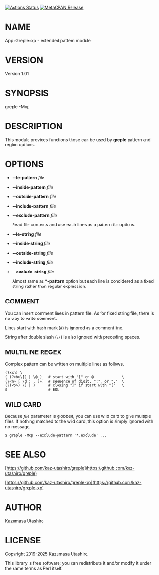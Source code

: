 [![Actions Status](https://github.com/kaz-utashiro/greple-xp/workflows/test/badge.svg)](https://github.com/kaz-utashiro/greple-xp/actions) [![MetaCPAN Release](https://badge.fury.io/pl/App-Greple-xp.svg)](https://metacpan.org/release/App-Greple-xp)
# NAME

App::Greple::xp - extended pattern module

# VERSION

Version 1.01

# SYNOPSIS

greple -Mxp

# DESCRIPTION

This module provides functions those can be used by **greple** pattern
and region options.

# OPTIONS

- **--le-pattern** _file_
- **--inside-pattern** _file_
- **--outside-pattern** _file_
- **--include-pattern** _file_
- **--exclude-pattern** _file_

    Read file contents and use each lines as a pattern for options.

- **--le-string** _file_
- **--inside-string** _file_
- **--outside-string** _file_
- **--include-string** _file_
- **--exclude-string** _file_

    Almost same as **\*-pattern** option but each line is concidered as a
    fixed string rather than regular expression.

## COMMENT

You can insert comment lines in pattern file.  As for fixed string
file, there is no way to write comment.

Lines start with hash mark (`#`) is ignored as a comment line.

String after double slash (`//`) is also ignored with preceding
spaces.

## MULTILINE REGEX

Complex pattern can be written on multiple lines as follows.

    (?xxn) \
    ( (?<b>\[) | \@ )   # start with "[" or @             \
    (?<n> [ \d : , ]+)  # sequence of digit, ":", or ","  \
    (?(<b>) \] | )      # closing "]" if start with "["   \
    $                   # EOL

## WILD CARD

Because _file_ parameter is globbed, you can use wild card to give
multiple files.  If nothing matched to the wild card, this option is
simply ignored with no message.

    $ greple -Mxp --exclude-pattern '*.exclude' ...

# SEE ALSO

[https://github.com/kaz-utashiro/greple](https://github.com/kaz-utashiro/greple)

[https://github.com/kaz-utashiro/greple-xp](https://github.com/kaz-utashiro/greple-xp)

# AUTHOR

Kazumasa Utashiro

# LICENSE

Copyright 2019-2025 Kazumasa Utashiro.

This library is free software; you can redistribute it and/or modify
it under the same terms as Perl itself.

